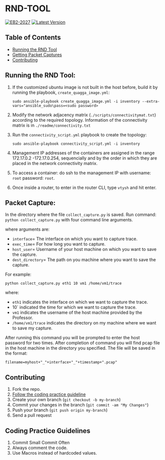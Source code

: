 # RND-TOOL

[![EB2-2027](https://img.shields.io/badge/EB2__2027-Since__2015-green.svg)](https://sites.google.com/a/ncsu.edu/summer15eb22027/)
[![Latest Version](https://img.shields.io/badge/LatestVersion-v1.0-yellow.svg)](https://github.ncsu.edu/EB2-2027/RND-TOOL/releases/tag/v1.0)


## Table of Contents
* [Running the RND Tool](#running-the-rnd-tool)
* [Getting Packet Captures](#packet-capture)
* [Contributing](#contributing)

## Running the RND Tool:
1. If the customized ubuntu image is not built in the host before, build it by running the playbook, `create_quagga_image.yml`:

   `sudo ansible-playbook create_quagga_image.yml -i inventory --extra-vars="ansible_sudo\pass=<sudo password>`
   
2. Modify the network adjacency matrix (`./scripts/connectivitymat.txt`) according to the required topology. Information of the connectivity matrix is in `./readme/connectivity.txt`
3. Run the `connectivity_script.yml` playbook to create the topology:

   `sudo ansible-playbook connectivity_script.yml -i inventory`

4. Management IP addresses of the containers are assigned in the range 172.17.0.2 -172.17.0.254, sequencially and by the order in which they are placed in the network connectivity matrix. 
5. To access a container: do ssh to the management IP with username: `root` password: `root`.
6. Once inside a router, to enter in the router CLI, type `vtysh` and hit enter.


## Packet Capture:

In the directory where the file `collect_capture.py` is saved.
Run command:
`python collect_capture.py` with four command line arguments.

where arguments are:
* `interface`= The interface on which you want to capture trace.
* `exec_time`= For how long you want to capture.
* `host_user`= Username of your host machine on which you want to save the capture.
* `dest_directory`= The path on you machine where you want to save the capture.

For example:

`python collect_capture.py eth1 10 vm1 /home/vm1/trace`

where: 
  * `eth1` indicates the interface on which we want to capture the trace. 
  *  10` indicated the time for which we want to capture the trace.
  * `vm1` indicates the username of the host machine provided  by the Professor. 
  * `/home/vm1/trace` indicates the directory on my machine where we want to save my capture.
  
  After running this command you will be prompted to enter the host password for two times.
  After completion of command you will find pcap file in the host machine in the directory you specified. 
  The file will be saved in the format:
  
  `filename=myhost+"_"+interface+"_"+timestamp+".pcap"`

## Contributing

1. Fork the repo.
2. [Follow the coding practice guideline](#coding-practice-guidelines)
2. Create your own branch (`git checkout -b my-branch`)
3. Commit your changes in the branch (`git commit -am "My Changes"`)
4. Push your branch (`git push origin my-branch`)
5. Send a pull request

## Coding Practice Guidelines
1. Commit Small Commit Often
2. Always comment the code.
3. Use Macros instead of hardcoded values.
